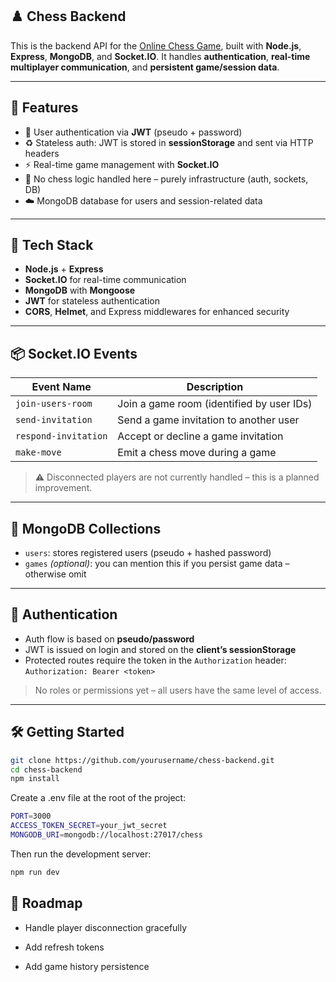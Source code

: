 ## ♟️ Chess Backend

This is the backend API for the [Online Chess Game](https://github.com/GabrielLRdP/chess-frontend), built with **Node.js**, **Express**, **MongoDB**, and **Socket.IO**. It handles **authentication**, **real-time multiplayer communication**, and **persistent game/session data**.

---

## 🚀 Features

- 🔐 User authentication via **JWT** (pseudo + password)
- ♻️ Stateless auth: JWT is stored in **sessionStorage** and sent via HTTP headers
- ⚡ Real-time game management with **Socket.IO**
- 🧠 No chess logic handled here – purely infrastructure (auth, sockets, DB)
- ☁️ MongoDB database for users and session-related data

---

## 🧩 Tech Stack

- **Node.js** + **Express**
- **Socket.IO** for real-time communication
- **MongoDB** with **Mongoose**
- **JWT** for stateless authentication
- **CORS**, **Helmet**, and Express middlewares for enhanced security

---

## 📦 Socket.IO Events

| Event Name          | Description                              |
|---------------------|----------------------------------------|
| `join-users-room`   | Join a game room (identified by user IDs) |
| `send-invitation`   | Send a game invitation to another user  |
| `respond-invitation`| Accept or decline a game invitation     |
| `make-move`         | Emit a chess move during a game         |

> ⚠️ Disconnected players are not currently handled – this is a planned improvement.

---

## 📁 MongoDB Collections

- `users`: stores registered users (pseudo + hashed password)
- `games` *(optional)*: you can mention this if you persist game data – otherwise omit

---

## 🔐 Authentication

- Auth flow is based on **pseudo/password**
- JWT is issued on login and stored on the **client’s sessionStorage**
- Protected routes require the token in the `Authorization` header:  
  `Authorization: Bearer <token>`

> No roles or permissions yet – all users have the same level of access.

---

## 🛠️ Getting Started

```bash
git clone https://github.com/yourusername/chess-backend.git
cd chess-backend
npm install
```

Create a .env file at the root of the project:

```bash
PORT=3000
ACCESS_TOKEN_SECRET=your_jwt_secret
MONGODB_URI=mongodb://localhost:27017/chess
```
Then run the development server:

```bash
npm run dev
```

## 📌 Roadmap

 - Handle player disconnection gracefully

 - Add refresh tokens

 - Add game history persistence
